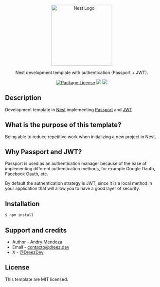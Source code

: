 <p align="center">
  <a href="http://nestjs.com/" target="blank"><img src="https://nestjs.com/img/logo-small.svg" width="200" alt="Nest Logo" /></a>
</p>

  <p align="center">Nest development template with authentication (Passport + JWT).</p>
    <p align="center">
<a href="https://github.com/DreezDev/nest-jwt-template" target="_blank"><img src="https://img.shields.io/npm/l/@nestjs/core.svg" alt="Package License" /></a>
  <a href="https://buymeacoffee.com/dreezdev" target="_blank"><img src="https://img.shields.io/badge/Donate-Buy%20Me%20a%20Coffe-ffdd00.svg"/></a>
  <a href="https://x.com/DreezDev" target="_blank"><img src="https://img.shields.io/twitter/follow/nestframework.svg?style=social&label=Follow"></a>
</p>

## Description

Development template in [Nest](https://github.com/nestjs/nest) implementing [Passport](https://github.com/nestjs/passport) and [JWT](https://github.com/nestjs/jwt)

## What is the purpose of this template?

Being able to reduce repetitive work when initializing a new project in Nest.

## Why Passport and JWT?

Passport is used as an authentication manager because of the ease of implementing different authentication methods, for example Google Oauth, Facebook Oauth, etc.

By default the authentication strategy is JWT, since it is a local method in your application that will allow you to have a good layer of security.

## Installation

```bash
$ npm install
```

## Support and credits

- Author - [Andry Mendoza](https://dreez.dev/)
- Email - [contacto@dreez.dev](mailto:contacto@dreez.dev)
- X - [@DreezDev](https://x.com/DreezDev/)

## License

This template are MIT licensed.
